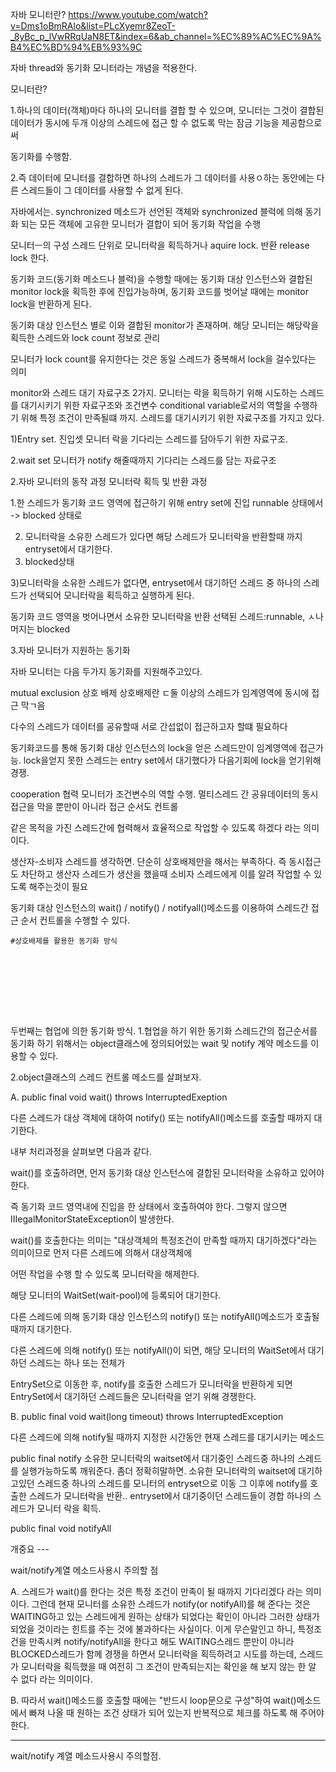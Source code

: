 자바 모니터란? https://www.youtube.com/watch?v=Dms1oBmRAlo&list=PLcXyemr8ZeoT-_8yBc_p_lVwRRqUaN8ET&index=6&ab_channel=%EC%89%AC%EC%9A%B4%EC%BD%94%EB%93%9C

자바 thread와 동기화 모니터라는 개념을 적용한다.

모니터란?

1.하나의 데이터(객체)마다 하나의 모니터를 결합 할 수 있으며, 모니터는 그것이 결합된 데이터가 동시에 두개 이상의 스레드에 접근 할 수 없도록 막는 잠금 기능을 제공함으로써

동기화를 수행함.

2.즉 데이터에 모니터를 결합하면 하나의 스레드가 그 데이터를 사용ㅇ하는 동안에는 다른 스레드들이 그 데이터를 사용할 수 없게 된다.

자바에서는. synchronized 메소드가 선언된 객체와 synchronized 블럭에 의해 동기화 되는 모든 객체에 고유한 모니터가 결합이 되어 동기화 작업을 수행


모니터ㅡ의 구성
스레드 단위로 모니터락을 획득하거나 aquire lock. 반환 release lock 한다.

동기화 코드(동기화 메소드나 블럭)을 수행할 때에는 동기화 대상 인스턴스와 결합된 monitor lock을 획득한 후에 진입가능하며, 동기화 코드를 벗어날 때에는
monitor lock을 반환하게 된다.

동기화 대상 인스턴스 별로 이와 결합된 monitor가 존재하며. 해당 모니터는 해당락을 획득한 스레드와 lock count 정보로 관리

모니터가 lock count를 유지한다는 것은 동일 스레드가 중복해서 lock을 걸수있다는 의미

monitor와 스레드 대기 자료구조 2가지.
모니터는 락을 획득하기 위해 시도하는 스레드를 대기시키기 위한 자료구조와 조건변수 conditional variable로서의 역할을 수행하기 위해 특정 조건이
만족될떄 까지. 스레드를 대기시키기 위한 자료구조를 가지고 있다.

1)Entry set. 진입셋
모니터 락을 기다리는 스레드를 담아두기 위한 자료구조.

2.wait set
모니터가 notify 해줄때까지 기다리는 스레드를 담는 자료구조


2.자바 모니터의 동작 과정 모니터락 획득 및 반환 과정

1.한 스레드가 동기화 코드 영역에 접근하기 위해 entry set에 진입 runnable 상태에서 -> blocked 상태로

2) 모니터락을 소유한 스레드가 있다면 해당 스레드가 모니터락을 반환할때 까지 entryset에서 대기한다.
3) blocked상태


3)모니터락을 소유한 스레드가 없다면, entryset에서 대기하던 스레드 중 하나의 스레드가 선택되어 모니터락을 획득하고 실행하게 된다.

동기화 코드 영역을 벗어나면서 소유한 모니터락을 반환
선택된 스레드:runnable, ㅅ나머지는 blocked


3.자바 모니터가 지원하는 동기화



자바 모니터는 다음 두가지 동기화를 지원해주고있다.

mutual exclusion 상호 배제
상호배제란 ㄷ둘 이상의 스레드가 임계영역에 동시에 접근 막ㄱ음

다수의 스레드가 데이터를 공유할때 서로 간섭없이 접근하고자 할떄 필요하다

동기화코드를 통해 동기화 대상 인스턴스의 lock을 얻은 스레드만이 임계영역에 접근가능. lock을얻지 못한 스레드는 entry set에서 대기했다가
다음기회에 lock을 얻기위해 경쟁.

cooperation 협력
모니터가 조건변수의 역할 수행. 멀티스레드 간 공유데이터의 동시접근을 막을 뿐만이 아니라 접근 순서도 컨트롤

같은 목적을 가진 스레드간에 협력해서 효율적으로 작업할 수 있도록 하겠다 라는 의미이다.

생산자-소비자 스레드를 생각하면. 단순히 상호배제만을 해서는 부족하다. 즉 동시접근도 차단하고 생산자 스레드가 생산을 했을때
소비자 스레드에게 이를 알려 작업할 수 있도록 해주는것이 필요


동기화 대상 인스턴스의 wait() / notify() / notifyall()메소드를 이용하여 스레드간 접근 순서 컨트롤을 수행할 수 있다.


```
#상호배제를 활용한 동기화 방식









```



두번째는 협업에 의한 동기화 방식.
1.협업을 하기 위한 동기화
스레드간의 접근순서를 동기화 하기 위해서는 object클래스에 정의되어있는 wait 및 notify 계약 메소드를 이용할 수 있다.

2.object클래스의 스레드 컨트롤 메소드를 살펴보자.

A. public final void wait() throws InterruptedExeption

다른 스레드가 대상 객체에 대하여 notify() 또는 notifyAll()메소드를 호출할 때까지 대기한다.

내부 처리과정을 살펴보면 다음과 같다.

wait()를 호출하려면, 먼저 동기화 대상 인스턴스에 결합된 모니터락을 소유하고 있어야 한다. 

즉 동기화 코드 영역내에 진입을 한 상태에서 호출하여야 한다. 그렇지 않으면 IIIegalMonitorStateException이 발생한다.

wait()를 호출한다는 의미는 "대상객체의 특정조건이 만족할 때까지 대기하겠다"라는 의미이므로 먼저 다른 스레드에 의해서 대상객체에 

어떤 작업을 수행 할 수 있도록 모니터락을 해제한다.

해당 모니터의 WaitSet(wait-pool)에 등록되어 대기한다.

다른 스레드에 의해 동기화 대상 인스턴스의 notify() 또는 notifyAll()메소드가 호출될 때까지 대기한다.

다른 스레드에 의해 notify() 또는 notifyAll()이 되면, 해당 모니터의 WaitSet에서 대기하던 스레드는 하나 또는 전체가 

EntrySet으로 이동한 후, notify를 호출한 스레드가 모니터락을 반환하게 되면 EntrySet에서 대기하던 스레드들은 모니터락을 얻기 위해 경쟁한다.


B. public final void wait(long timeout) throws InterruptedException

다른 스레드에 의해 notify될 때까지 지정한 시간동안 현재 스레드를 대기시키는 메소드


public final notify
소유한 모니터락의 waitset에서 대기중인 스레드중 하나의 스레드를 실행가능하도록 깨워준다.
좀더 정확히말하면. 소유한 모니터락의 waitset에 대기하고있던 스레드중 하나의 스레드를 모니터의 entryset으로 이동
그 이후에 notify를 호출한 스레드가 모니터락을 반환.. entryset에서 대기중이던 스레드들이 경합 하나의 스레드가 모니터 락을 획득.

public final void notifyAll


개중요 ---

wait/notify계열 메소드사용시 주의할 점

A. 스레드가 wait()를 한다는 것은 특정 조건이 만족이 될 때까지 기다리겠다 라는 의미이다. 
그런데 현재 모니터를 소유한 스레드가 notify(or notifyAll)를 해 준다는 것은 WAITING하고 있는 스레드에게 원하는 상태가 되었다는 확인이 아니라 
그러한 상태가 되었을 것이라는 힌트를 주는 것에 불과하다는 사실이다. 이게 무슨말인고 하니, 
특정조건을 만족시켜 notify/notifyAll을 한다고 해도 WAITING스레드 뿐만이 아니라 BLOCKED스레드가 함께 경쟁을 하면서 모니터락을 획득하려고 시도를 하는데, 
스레드가 모니터락을 획득했을 때 여전히 그 조건이 만족되는지는 확인을 해 보지 않는 한 알 수 없다 라는 의미이다.

B. 따라서 wait()메소드를 호출할 때에는 "반드시 loop문으로 구성"하여 wait()메소드에서 빠져 나올 때 원하는 조건 상태가 되어 있는지 
반복적으로 체크를 하도록 해 주어야 한다.



---

wait/notify  계열 메소드사용시 주의할점.


